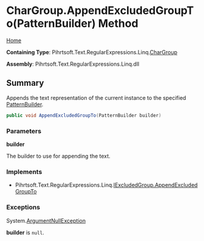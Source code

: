 # CharGroup\.AppendExcludedGroupTo\(PatternBuilder\) Method

[Home](../../../../../../README.md)

**Containing Type**: Pihrtsoft\.Text\.RegularExpressions\.Linq\.[CharGroup](../README.md)

**Assembly**: Pihrtsoft\.Text\.RegularExpressions\.Linq\.dll

## Summary

Appends the text representation of the current instance to the specified [PatternBuilder](../../PatternBuilder/README.md)\.

```csharp
public void AppendExcludedGroupTo(PatternBuilder builder)
```

### Parameters

**builder**

The builder to use for appending the text\.

### Implements

* Pihrtsoft\.Text\.RegularExpressions\.Linq\.[IExcludedGroup.AppendExcludedGroupTo](../../IExcludedGroup/AppendExcludedGroupTo/README.md)

### Exceptions

System\.[ArgumentNullException](https://docs.microsoft.com/en-us/dotnet/api/system.argumentnullexception)

**builder** is `null`\.

